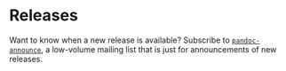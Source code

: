 # Releases

Want to know when a new release is available? Subscribe to
[`pandoc-announce`](http://groups.google.com/group/pandoc-announce), a
low-volume mailing list that is just for announcements of new releases.

